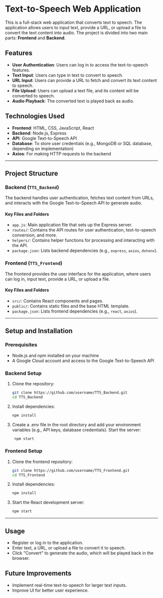 # Text-to-Speech Web Application

This is a full-stack web application that converts text to speech. The application allows users to input text, provide a URL, or upload a file to convert the text content into audio. The project is divided into two main parts: **Frontend** and **Backend**.

## Features
- **User Authentication**: Users can log in to access the text-to-speech features.
- **Text Input**: Users can type in text to convert to speech.
- **URL Input**: Users can provide a URL to fetch and convert its text content to speech.
- **File Upload**: Users can upload a text file, and its content will be converted to speech.
- **Audio Playback**: The converted text is played back as audio.

## Technologies Used
- **Frontend**: HTML, CSS, JavaScript, React
- **Backend**: Node.js, Express
- **API**: Google Text-to-Speech API
- **Database**: To store user credentials (e.g., MongoDB or SQL database, depending on implementation)
- **Axios**: For making HTTP requests to the backend

---

## Project Structure

### Backend (`TTS_Backend`)
The backend handles user authentication, fetches text content from URLs, and interacts with the Google Text-to-Speech API to generate audio.

#### Key Files and Folders
- `app.js`: Main application file that sets up the Express server.
- `routes/`: Contains the API routes for user authentication, text-to-speech conversion, and more.
- `helpers/`: Contains helper functions for processing and interacting with the API.
- `package.json`: Lists backend dependencies (e.g., `express`, `axios`, `dotenv`).

### Frontend (`TTS_Frontend`)
The frontend provides the user interface for the application, where users can log in, input text, provide a URL, or upload a file.

#### Key Files and Folders
- `src/`: Contains React components and pages.
- `public/`: Contains static files and the base HTML template.
- `package.json`: Lists frontend dependencies (e.g., `react`, `axios`).

---

## Setup and Installation

### Prerequisites
- Node.js and npm installed on your machine
- A Google Cloud account and access to the Google Text-to-Speech API

### Backend Setup
1. Clone the repository:
   ```bash
   git clone https://github.com/username/TTS_Backend.git
   cd TTS_Backend
   ```
2. Install dependencies:
    ```bash
    npm install
    ```
3. Create a .env file in the root directory and add your environment variables (e.g., API keys, database credentials). Start the server:
    ```bash
     npm start
    ```

### Frontend Setup
1. Clone the frontend repository:
    ```bash
    git clone https://github.com/username/TTS_Frontend.git
    cd TTS_Frontend
    ```
2. Install dependencies:
    ```bash
    npm install
    ```
3. Start the React development server:
    ```bash
    npm start
    ```

---

## Usage
- Register or log in to the application.
- Enter text, a URL, or upload a file to convert it to speech.
- Click "Convert" to generate the audio, which will be played back in the browser.
  
## Future Improvements
- Implement real-time text-to-speech for larger text inputs.
- Improve UI for better user experience.
